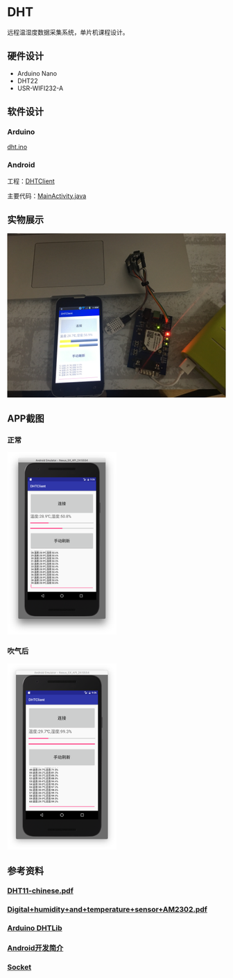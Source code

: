 # DHT

远程温湿度数据采集系统，单片机课程设计。

## 硬件设计

* Arduino Nano
* DHT22
* USR-WIFI232-A

## 软件设计

### Arduino

[dht.ino](DHT/dht.ino)

### Android

工程：[DHTClient](DHTClient)

主要代码：[MainActivity.java](DHTClient/app/src/main/java/com/yangpeiwen/dhtclient/MainActivity.java)

## 实物展示

![实物](https://raw.githubusercontent.com/ypwhs/resources/master/IMG_0857.jpg)

## APP截图

### 正常

<img src="https://raw.githubusercontent.com/ypwhs/resources/master/Snip20160924_5.png" width="50%" >

### 吹气后

<img src="https://raw.githubusercontent.com/ypwhs/resources/master/Snip20160924_6.png" width="50%" >

## 参考资料

### [DHT11-chinese.pdf](DHT11-chinese.pdf)

### [Digital+humidity+and+temperature+sensor+AM2302.pdf](Digital+humidity+and+temperature+sensor+AM2302.pdf)

### [Arduino DHTLib](http://playground.arduino.cc/Main/DHTLib)

### [Android开发简介](https://developer.android.com/guide/index.html)

### [Socket](https://developer.android.com/reference/java/net/Socket.html)

